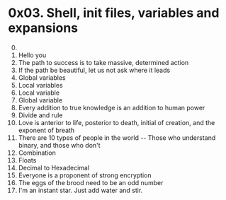 # 0x03. Shell, init files, variables and expansions
0. <o>
1. Hello you 
2. The path to success is to take massive, determined action 
3. If the path be beautiful, let us not ask where it leads
4. Global variables
5. Local variables
6. Local variable
7. Global variable
8. Every addition to true knowledge is an addition to human power 
9. Divide and rule
10. Love is anterior to life, posterior to death, initial of creation, and the exponent of breath
11. There are 10 types of people in the world -- Those who understand binary, and those who don't
12. Combination
13. Floats
14. Decimal to Hexadecimal 
15. Everyone is a proponent of strong encryption 
16. The eggs of the brood need to be an odd number 
17. I'm an instant star. Just add water and stir. 
